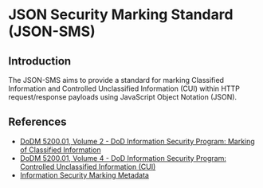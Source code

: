 # JSON Security Marking Standard (JSON-SMS)

## Introduction

The JSON-SMS aims to provide a standard for marking Classified Information and Controlled Unclassified Information (CUI) within HTTP request/response payloads using JavaScript Object Notation (JSON).

## References

* [DoDM 5200.01, Volume 2 - DoD Information Security Program: Marking of Classified Information](http://www.dtic.mil/whs/directives/corres/pdf/520001_vol2.pdf)
* [DoDM 5200.01, Volume 4 - DoD Information Security Program: Controlled Unclassified Information (CUI)](http://www.dtic.mil/whs/directives/corres/pdf/520001_vol4.pdf)
* [Information Security Marking Metadata](https://www.dni.gov/index.php/about/organization/chief-information-officer/information-security-marking-metadata)
